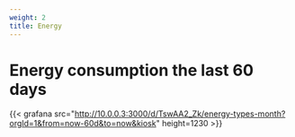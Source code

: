 ```yaml
---
weight: 2
title: Energy
---
```

# Energy consumption the last 60 days
{{< grafana src="http://10.0.0.3:3000/d/TswAA2_Zk/energy-types-month?orgId=1&from=now-60d&to=now&kiosk" height=1230 >}}
